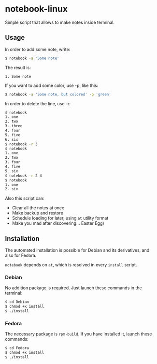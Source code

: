 # notebook-linux
Simple script that allows to make notes inside terminal.

## Usage
In order to add some note, write:
```bash
$ notebook -a 'Some note'
```
The result is:
```
1. Some note
```
If you want to add some color, use -p, like this:
```bash
$ notebook -a 'Some note, but colored' -p 'green'
```
In order to delete the line, use -r:
```bash
$ notebook
1. one
2. two
3. three
4. four
5. five
6. six
$ notebook -r 3
$ notebook
1. one
2. two
3. four
4. five
5. six
$ notebook -r 2 4
$ notebook
1. one
2. six
```
Also this script can:
* Clear all the notes at once
* Make backup and restore
* Schedule loading for later, using `at` utility format
* Make you mad after discovering... Easter Egg)

## Installation
The automated installation is possible for Debian and its derivatives, and also for Fedora.

`notebook` depends on `at`, which is resolved in every `install` script.
### Debian
No addition package is required. Just launch these commands in the terminal:
```bash
$ cd Debian
$ chmod +x install
$ ./install
```
### Fedora
The necessary package is `rpm-build`. If you have installed it, launch these commands:
```bash
$ cd Fedora
$ chmod +x install
$ ./install
```
